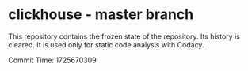 # clickhouse - master branch

This repository contains the frozen state of the repository.
Its history is cleared. It is used only for static code
analysis with Codacy.

Commit Time: 1725670309